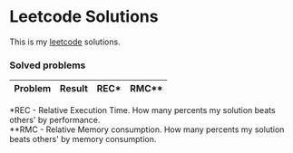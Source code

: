 # Leetcode Solutions

This is my [leetcode](https://leetcode.com/Vanderkast/) solutions.

### Solved problems

| Problem | Result | REC* | RMC** |  
| --- | --- | --- | --- |

*REC - Relative Execution Time. How many percents my solution beats others' by performance.  
**RMC - Relative Memory consumption. How many percents my solution beats others' by memory consumption.
